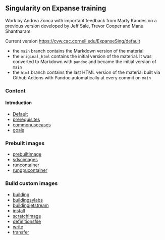 ## Singularity on Expanse training

Work by Andrea Zonca with important feedback from Marty Kandes on a previous version developed by Jeff Sale, Trevor Cooper and Manu Shantharam

Current version <https://cvw.cac.cornell.edu/ExpanseSing/default>

* the `main` branch contains the Markdown version of the material
* the `original_html` contains the initial version of the material. It was converted to Markdown with `pandoc` and became the initial version of `main`
* the `html` branch contains the last HTML version of the material built via Github Actions with Pandoc automatically at every commit on `main`

### Content

#### Introduction

* [Default](Default.md)
* [prerequisites](prerequisites.md)
* [commonusecases](commonusecases.md)
* [goals](goals.md)

### Prebuilt images

* [prebuiltimage](prebuiltimage.md)
* [sdscimages](sdscimages.md)
* [runcontainer](runcontainer.md)
* [rungpucontainer](rungpucontainer.md)

### Build custom images

* [building](building.md)
* [buildingsylabs](buildingsylabs.md)
* [buildingjetstream](buildingjetstream.md)
* [install](install.md)
* [scratchimage](scratchimage.md)
* [definitionsfile](definitionsfile.md)
* [write](write.md)
* [transfer](transfer.md)
